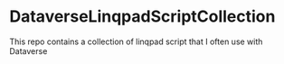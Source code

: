 # DataverseLinqpadScriptCollection
This repo contains a collection of linqpad script that I often use with Dataverse
